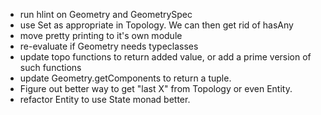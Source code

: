 - run hlint on Geometry and GeometrySpec
- use Set as appropriate in Topology. We can then get rid of hasAny
- move pretty printing to it's own module
- re-evaluate if Geometry needs typeclasses
- update topo functions to return added value, or add a prime version of such functions
- update Geometry.getComponents to return a tuple.
- Figure out better way to get "last X" from Topology or even Entity.
- refactor Entity to use State monad better.
